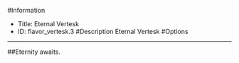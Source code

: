#Information
 - Title: Eternal Vertesk
 - ID: flavor_vertesk.3
#Description
Eternal Vertesk
#Options

___
##Eternity awaits.
